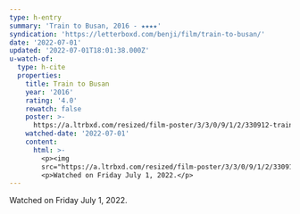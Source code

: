 ```yaml
---
type: h-entry
summary: 'Train to Busan, 2016 - ★★★★'
syndication: 'https://letterboxd.com/benji/film/train-to-busan/'
date: '2022-07-01'
updated: '2022-07-01T18:01:38.000Z'
u-watch-of:
  type: h-cite
  properties:
    title: Train to Busan
    year: '2016'
    rating: '4.0'
    rewatch: false
    poster: >-
      https://a.ltrbxd.com/resized/film-poster/3/3/0/9/1/2/330912-train-to-busan-0-600-0-900-crop.jpg?v=5b11212e8e
    watched-date: '2022-07-01'
    content:
      html: >-
        <p><img
        src="https://a.ltrbxd.com/resized/film-poster/3/3/0/9/1/2/330912-train-to-busan-0-600-0-900-crop.jpg?v=5b11212e8e"/></p>
        <p>Watched on Friday July 1, 2022.</p>
---
```

Watched on Friday July 1, 2022.
